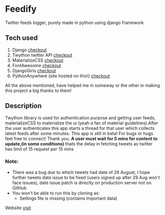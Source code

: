 # Feedify
Twitter feeds logger, purely made in python using django framework
## Tech used
1. Django [checkout](https://www.djangoproject.com)
2. Twython twitter API [checkout](https://twython.readthedocs.io/en/latest/)
3. MaterializeCSS [checkout](http://materializecss.com)
4. FontAwesome [checkout](http://fontawesome.io)
5. DjangoGirls [checkout](https://tutorial.djangogirls.org/en/)
6. PythonAnywhere (site hosted on this!) [checkout](www.pythonanywhere.com/)

All the above mentioned, have helped me in someway or the other in making this project a big thanks to them!
## Description
Twython library is used for authentication purpose and getting user feeds, materializeCSS to materialize the ui (yeah a fan of material guidelines).After the user authenticates this app starts a thread for that user which collects latest feeds after some minutes. This app is still in beta! For bugs or hugs feel free to connect! Thank you.
**A user must wait for 5 mins for content to update,(in some conditions)** thats the delay in fetching tweets as twitter has limit of 15 request per 15 mins
### Note:
* There was a bug due to which tweets had date of 28 August, I hope further tweets date issue to be fixed (users signed up after 29 Aug won't face issues), date issue patch is directly on production server not on GitHub
* You won't be able to run this by cloning as:
  * Settings file is missing (contains important data)

Website [visit](http://feedifyme.pythonanywhere.com)
